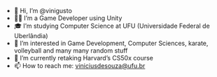 - 👋 Hi, I’m @vinigusto  
- 👨‍💻 I’m a Game Developer using Unity  
- 🎓 I’m studying Computer Science at UFU (Universidade Federal de Uberlândia)  
- 👀 I’m interested in Game Development, Computer Sciences, karate, volleyball and many many random stuff  
- 🌱 I’m currently retaking Harvard’s CS50x course  
- 📫 How to reach me: viniciusdesouza@ufu.br  

<!---
vinigusto/vinigusto is a ✨ special ✨ repository because its `README.md` (this file) appears on your GitHub profile.
You can click the Preview link to take a look at your changes.
--->
